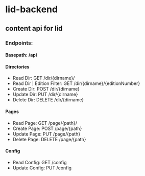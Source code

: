# lid-backend
## content api for lid

### Endpoints:

#### Basepath: /api

#### Directories
- Read Dir: GET /dir/{dirname}/
- Read Dir | Edition Filter: GET /dir/{dirname}/{editionNumber}
- Create Dir: POST /dir/{dirname}
- Update Dir: PUT /dir/{dirname}
- Delete Dir: DELETE /dir/{dirname}

#### Pages
- Read Page: GET /page/{path}/
- Create Page: POST /page/{path}
- Update Page: PUT /page/{path}
- Delete Page: DELETE /page/{path}

#### Config
- Read Config: GET /config
- Update Config: PUT /config
